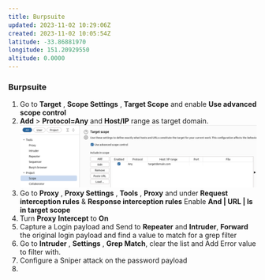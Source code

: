 ```yaml
---
title: Burpsuite
updated: 2023-11-02 10:29:06Z
created: 2023-11-02 10:05:54Z
latitude: -33.86881970
longitude: 151.20929550
altitude: 0.0000
---
```


### Burpsuite
1. Go to **Target** , **Scope Settings** , **Target Scope** and enable **Use advanced scope control**
2. **Add** > **Protocol=Any** and **Host/IP** range as target domain.
![7af1e22dbec010a0a84a7514418abcf7.png](../../_resources/7af1e22dbec010a0a84a7514418abcf7.png)
3. Go to **Proxy** , **Proxy Settings** , **Tools** , **Proxy** and under **Request interception rules** & **Response interception rules** Enable **And | URL | Is in target scope**
4. Turn **Proxy** **Intercept** to **On**
5. Capture a Login payload and Send to **Repeater** and **Intruder**, **Forward** the original login payload and find a value to match for a grep filter
6. Go to **Intruder** , **Settings** , **Grep Match**, clear the list and Add Error value to filter with.
7. Configure a Sniper attack on the password payload
8. 